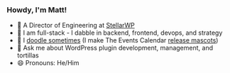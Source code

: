 ### Howdy, I'm Matt!

- 🏢 A Director of Engineering at [StellarWP](https://stellarwp.com)
- 🍴 I am full-stack - I dabble in backend, frontend, devops, and strategy
- 🎨 I [doodle sometimes](https://www.artstation.com/borkweb) (I make The Events Calendar [release mascots](https://www.artstation.com/borkweb/albums/3807820))
- 💬 Ask me about WordPress plugin development, management, and tortillas
- 😄 Pronouns: He/Him

